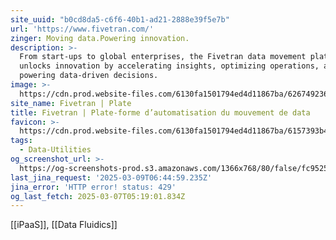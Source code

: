 ```yaml
---
site_uuid: "b0cd8da5-c6f6-40b1-ad21-2888e39f5e7b"
url: 'https://www.fivetran.com/'
zinger: Moving data.Powering innovation.
description: >-
  From start-ups to global enterprises, the Fivetran data movement platform
  unlocks innovation by accelerating insights, optimizing operations, and
  powering data-driven decisions.
image: >-
  https://cdn.prod.website-files.com/6130fa1501794ed4d11867ba/6267492360c41b79149c466a_fivetran_OGI.png
site_name: Fivetran | Plate
title: Fivetran | Plate-forme d’automatisation du mouvement de data
favicon: >-
  https://cdn.prod.website-files.com/6130fa1501794ed4d11867ba/6157393b4dfeb61275ec8f97_color.png
tags:
  - Data-Utilities
og_screenshot_url: >-
  https://og-screenshots-prod.s3.amazonaws.com/1366x768/80/false/fc9525a0befd2e4bfd611b55b9bb545e68055b53fee17a8b811893cc3ee3dc8e.jpeg
last_jina_request: '2025-03-09T06:44:59.235Z'
jina_error: 'HTTP error! status: 429'
og_last_fetch: 2025-03-07T05:19:01.834Z
---
```

[[iPaaS]], [[Data Fluidics]]



